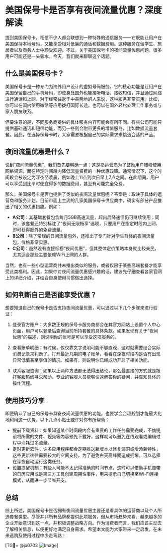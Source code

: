 # 美国保号卡是否享有夜间流量优惠？深度解读

提到美国保号卡，相信不少人都会联想到一种特殊的通信服务——它既能让用户在美国保持本地号码，又能享受相对低廉的通话和数据费用。这种服务在留学生、旅居者以及商务人士中颇受欢迎。不过，关于美国保号卡的夜间流量优惠问题，很多用户可能还是一头雾水。今天，我们就来聊聊这个话题。

## 什么是美国保号卡？

美国保号卡是一种专门为海外用户设计的虚拟号码服务。它的核心功能是让用户在美国保留自己的手机号码，即使身处国外也能接听电话、接收短信，并且通过网络进行通话和上网。对于经常往返于中美两地的人来说，这种服务非常实用。比如，你可以在国内使用微信等应用拨打国际长途，也可以在国外轻松处理工作事务或与家人朋友联系。

但要注意的是，不同服务商提供的具体服务内容可能会有所不同。有些公司可能只提供基础通话和短信功能，而另一些则会附带更多的增值服务，比如数据流量套餐。因此，在选择保号卡时，大家需要根据自己的实际需求来挑选合适的产品。

## 夜间流量优惠是什么？

说到“夜间流量优惠”，我们首先要明确一点：这是指运营商为了鼓励用户错峰使用网络资源，而在特定时间段内降低流量资费的一种优惠政策。通常情况下，这个时间段会被设定为深夜至凌晨，例如晚上11点到次日早上7点之间。在此期间，用户可以享受到比平时便宜得多的数据费用，甚至有可能完全免费。

那么，美国保号卡是否也提供了类似的夜间流量优惠呢？答案是：取决于具体的运营商和服务计划。目前市面上主流的几家美国保号卡供应商中，确实有部分产品推出了相关的优惠措施。例如：

- **A公司**：其基础套餐包含每月5GB高速流量，超出后降速但仍可继续使用；同时，该套餐还特别标注了“夜间无限畅享”选项，只要用户在指定时段内上网，即可获得额外的免费流量。
- **B公司**：除了常规的日间流量包外，还推出了专门针对学生群体的夜间流量包，价格非常实惠。
- **C公司**：虽然没有直接标榜“夜间优惠”，但其整体定价策略本身就比较亲民，尤其适合那些主要依赖WiFi上网的人群。

当然，也有一些小型运营商并未推出类似的服务，或者仅限于某些高端套餐才能享受此类福利。因此，如果你对夜间流量优惠感兴趣的话，建议先仔细查看各家官网上的详细介绍，并结合自身使用习惯做出选择。

## 如何判断自己是否能享受优惠？

想要知道自己的保号卡是否支持夜间流量优惠，可以通过以下几个步骤来进行验证：

1. 登录官方账户：大多数正规的保号卡服务商都会在其官方网站上设置个人中心页面，用户可以登录后查询当前所持套餐的具体条款。如果发现有关于“夜间优惠”的描述，则说明你的账号是可以享受这项服务的。

2. 查看账单明细：有时候，仅仅靠文字说明可能不够直观，这时就需要结合实际消费记录来判断了。打开最近几期的电子账单，看看在深夜时段内是否有出现异常低值甚至零值的情况。如果有，则说明你已经成功开启了相关功能。

3. 联系客服咨询：如果以上两种方法都无法得出结论，那么最直接的方式就是拨打客服热线寻求帮助。专业的客服人员能够快速解答你的疑问，并告知具体的操作流程。

## 使用技巧分享

即便确认了自己的保号卡具备夜间流量优惠的功能，也要学会合理规划才能最大化地利用这一优势。以下几点小贴士或许对你有所帮助：

- 提前下载资料：如果知道某个时间段内会有重要的工作任务需要完成，不妨提前将所需的文件、视频等内容预先下载好，这样就可以避免在线观看或编辑过程中消耗过多流量。
- 定时更新软件：许多应用程序都会定期推送新版本以修复漏洞或增添新特性，这些更新往往需要较大的空间支持。为了避免白天高峰期造成拥堵，可以选择在深夜自动运行这类任务。
- 设置提醒机制：有些人可能不太记得准确的时间节点，这时可以借助手机自带的日历应用或是第三方工具创建周期性事件，用来提示自己切换至Wi-Fi连接模式，从而进一步节省开支。

## 总结

综上所述，美国保号卡是否拥有夜间流量优惠主要还是看具体的运营商以及个人所选套餐类型。尽管并非所有品牌都提供此项服务，但从市场趋势来看，越来越多的企业开始意识到这一点，并积极调整战略方向。作为消费者而言，我们应该主动去了解相关信息，以便更好地满足自身需求。希望本文能为大家带来一定启发，在未来选购及使用过程中少走弯路！

[TG💪+ @jx0703 ![Image](https://github.com/user-attachments/assets/dbca1d08-cadb-493c-b0ec-ad6f7a83f270)]